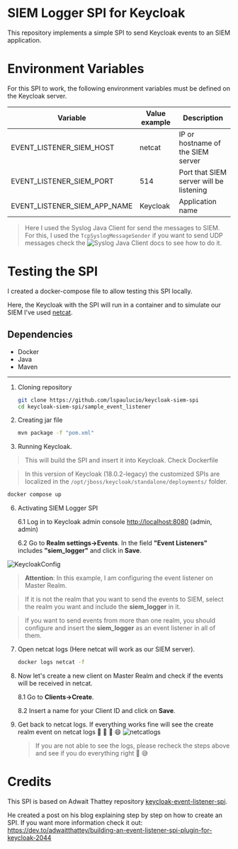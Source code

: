 # SIEM Logger SPI for Keycloak

This repository implements a simple SPI to send Keycloak events to an SIEM application.

# Environment Variables
For this SPI to work, the following environment variables must be defined on the Keycloak server.

| Variable                      | Value example | Description |
| -----------------             | ---------     | ----------------------------------------- |
| EVENT_LISTENER_SIEM_HOST      | netcat        | IP or hostname of the SIEM server         |
| EVENT_LISTENER_SIEM_PORT      | 514           | Port that SIEM server will be listening   |
| EVENT_LISTENER_SIEM_APP_NAME  | Keycloak      | Application name                          |

> Here I used the Syslog Java Client for send the messages to SIEM. For this, I used the `TcpSyslogMessageSender` if you want to send UDP messages check the ![Syslog Java Client docs](https://github.com/jenkinsci/syslog-java-client) to see how to do it.

# Testing the SPI
I created a docker-compose file to allow testing this SPI locally.

Here, the Keycloak with the SPI will run in a container and to simulate our SIEM I've used [netcat](https://docs.oracle.com/cd/E86824_01/html/E54763/netcat-1.html).

## Dependencies
- Docker
- Java
- Maven
---

1. Cloning repository
   ```bash
   git clone https://github.com/lspaulucio/keycloak-siem-spi
   cd keycloak-siem-spi/sample_event_listener
   ```
2. Creating jar file
   ```bash
   mvn package -f "pom.xml"
   ```
3. Running Keycloak. 
> This will build the SPI and insert it into Keycloak. Check Dockerfile

> In this version of Keycloak (18.0.2-legacy) the customized SPIs are localized in the `/opt/jboss/keycloak/standalone/deployments/` folder.
   ```bash
   docker compose up
   ```
   
6. Activating SIEM Logger SPI
   
   6.1 Log in to Keycloak admin console [http://localhost:8080](http://localhost:8080) (admin, admin)
   
   6.2 Go to **Realm settings->Events**. In the field **"Event Listeners"** includes **"siem_logger"** and click in **Save**.

![KeycloakConfig](https://github.com/lspaulucio/keycloak-siem-spi/assets/17748220/559e70f4-7257-48da-9612-d3e3c7a7c634)


> **Attention**: In this example, I am configuring the event listener on Master Realm.

> If it is not the realm that you want to send the events to SIEM, select the realm you want and include the **siem_logger** in it.

> If you want to send events from more than one realm, you should configure and insert the **siem_logger** as an event listener in all of them.

7. Open netcat logs (Here netcat will work as our SIEM server).
   ```bash
   docker logs netcat -f
   ```

8. Now let's create a new client on Master Realm and check if the events will be received in netcat.
   
   8.1 Go to **Clients->Create**. 

   8.2 Insert a name for your Client ID and click on **Save**.

9. Get back to netcat logs. If everything works fine will see the create realm event on netcat logs :tada: :tada: :tada: :smile:
  ![netcatlogs](https://github.com/lspaulucio/keycloak-siem-spi/assets/17748220/8a814a4d-29d8-4a73-b94a-6d100589e1e7)

    > If you are not able to see the logs, please recheck the steps above and see if you do everything right :grimacing: :sweat_smile:
    
  
# Credits

This SPI is based on Adwait Thattey repository [keycloak-event-listener-spi](https://github.com/lspaulucio/keycloak-event-listener-spi).

He created a post on his blog explaining step by step on how to create an SPI. If you want more information check it out: https://dev.to/adwaitthattey/building-an-event-listener-spi-plugin-for-keycloak-2044

